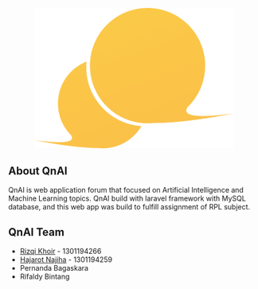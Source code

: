 <p align="center"><a href="https://github.com/riziry/newQnAI" target="_blank"><img src="https://raw.githubusercontent.com/riziry/newQnAI/master/public/Assets/images/Vector.png" width="400"></a></p>

## About QnAI

QnAI is web application forum that focused on Artificial Intelligence and Machine Learning topics. QnAI build with laravel framework with MySQL database, and this web app was build to fulfill assignment of RPL subject.

## QnAI Team

-	[Rizqi Khoir](https://github.com/riziqy) - 1301194266
-	[Hajarot Najiha](https://github.com/najihajarot) - 1301194259
-	Pernanda Bagaskara
-	Rifaldy Bintang
